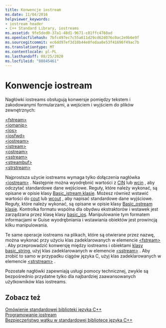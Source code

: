 ```yaml
---
title: Konwencje iostream
ms.date: 11/04/2016
helpviewer_keywords:
- iostream header
- C++ Standard Library, iostreams
ms.assetid: 9fe5ded0-37a1-48d1-9671-c81ffc4760ad
ms.openlocfilehash: 7bfc497ec7c55a611d29cd62d076c0ac2e9b6e9f
ms.sourcegitcommit: ec6dd97ef3d10b44e0fedaa8e53f41696f49ac7b
ms.translationtype: MT
ms.contentlocale: pl-PL
ms.lasthandoff: 08/25/2020
ms.locfileid: "88845461"
---
```

# <a name="iostreams-conventions"></a>Konwencje iostream

Nagłówki iostreams obsługują konwersje pomiędzy tekstem i zakodowanymi formularzami, a wejściem i wyjściem do plików zewnętrznych:

[\<fstream>](../standard-library/fstream.md)\
[\<iomanip>](../standard-library/iomanip.md)\
[\<ios>](../standard-library/ios.md)\
[\<iosfwd>](../standard-library/iosfwd.md)\
[\<iostream>](../standard-library/iostream.md)\
[\<istream>](../standard-library/istream.md)\
[\<ostream>](../standard-library/ostream.md)\
[\<sstream>](../standard-library/sstream.md)\
[\<streambuf>](../standard-library/streambuf.md)\
[\<strstream>](../standard-library/strstream.md)

Najprostsza użycie iostreams wymaga tylko dołączenia nagłówka [\<iostream>](../standard-library/iostream.md) . Następnie można wyodrębnić wartości z [CIN](../standard-library/iostream.md#cin) lub [wcin](../standard-library/iostream.md#wcin) , aby odczytać standardowe dane wejściowe. Reguły, które należy wykonać, są opisane w opisie klasy [Basic_istream klasie](../standard-library/basic-istream-class.md). Możesz również wstawić wartości do [cout](../standard-library/iostream.md#cout) lub [wcout](../standard-library/iostream.md#wcout) , aby napisać standardowe dane wyjściowe. Reguły, które należy wykonać, są opisane w opisie klasy [Basic_ostream klasie](../standard-library/basic-ostream-class.md). Kontrolka formatu wspólna dla obydwu ekstraktorów i wstawek jest zarządzana przez klasę klasy [basic_ios](../standard-library/basic-ios-class.md). Manipulowanie tym formatem informacjami w Guise wyodrębniania i wstawiania obiektów jest prowincją kilku manipulowania.

Te same operacje iostreams na plikach, które są otwierane przez nazwę, można wykonać przy użyciu klas zadeklarowanych w elemencie [\<fstream>](../standard-library/fstream.md) . Aby przeprowadzić konwersję między iostreams i obiektami [klasy basic_string](../standard-library/basic-string-class.md), użyj klas zadeklarowanych w elemencie [\<sstream>](../standard-library/sstream.md) . Aby zrobić to samo w przypadku ciągów języka C, użyj klas zadeklarowanych w elemencie [\<strstream>](../standard-library/strstream.md) .

Pozostałe nagłówki zapewniają usługi pomocy technicznej, zwykle są bezpośrednio przydatne tylko dla najbardziej zaawansowanych użytkowników klas iostreams.

## <a name="see-also"></a>Zobacz też

[Omówienie standardowej biblioteki języka C++](../standard-library/cpp-standard-library-overview.md)\
[Programowanie iostream](../standard-library/iostream-programming.md)\
[Bezpieczeństwo wątku w standardowej bibliotece języka C++](../standard-library/thread-safety-in-the-cpp-standard-library.md)

